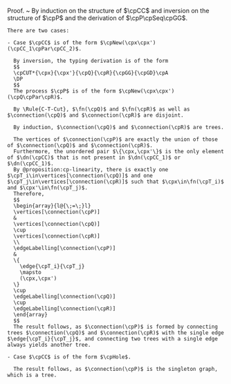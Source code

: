 Proof.
  ~ By induction on the structure of $\cpCC$ and inversion on the structure of $\cpP$ and the derivation of $\cpP\cpSeq\cpGG$.

    There are two cases:

    - Case $\cpCC$ is of the form $\cpNew(\cpx\cpx')(\cpCC_1\cpPar\cpCC_2)$.

      By inversion, the typing derivation is of the form
      $$
      \cpCUT*{\cpx}{\cpx'}{\cpQ}{\cpR}{\cpGG}{\cpGD}\cpA
      \DP
      $$
      The process $\cpP$ is of the form $\cpNew(\cpx\cpx')(\cpQ\cpPar\cpR)$.

      By \Rule{C-T-Cut}, $\fn(\cpQ)$ and $\fn(\cpR)$ as well as $\connection(\cpQ)$ and $\connection(\cpR)$ are disjoint.

      By induction, $\connection(\cpQ)$ and $\connection(\cpR)$ are trees.

      The vertices of $\connection(\cpP)$ are exactly the union of those of $\connection(\cpQ)$ and $\connection(\cpR)$.
      Furthermore, the unordered pair $\{\cpx,\cpx'\}$ is the only element of $\dn(\cpCC)$ that is not present in $\dn(\cpCC_1)$ or $\dn(\cpCC_1)$.
      By @proposition:cp-linearity, there is exactly one $\cpT_i\in\vertices[\connection(\cpQ)]$ and one $\cpT_j\in\vertices[\connection(\cpR)]$ such that $\cpx\in\fn(\cpT_i)$ and $\cpx'\in\fn(\cpT_j)$.
      Therefore,
      $$
      \begin{array}{l@{\;=\;}l}
      \vertices[\connection(\cpP)]
      &
      \vertices[\connection(\cpQ)]
      \cup
      \vertices[\connection(\cpR)]
      \\
      \edgeLabelling[\connection(\cpP)]
      &
      \{
        \edge{\cpT_i}{\cpT_j}
        \mapsto
        (\cpx,\cpx')
      \}
      \cup
      \edgeLabelling[\connection(\cpQ)]
      \cup
      \edgeLabelling[\connection(\cpR)]
      \end{array}
      $$
      The result follows, as $\connection(\cpP)$ is formed by connecting trees $\connection(\cpQ)$ and $\connection(\cpR)$ with the single edge $\edge{\cpT_i}{\cpT_j}$, and connecting two trees with a single edge always yields another tree.

    - Case $\cpCC$ is of the form $\cpHole$.

      The result follows, as $\connection(\cpP)$ is the singleton graph, which is a tree.
